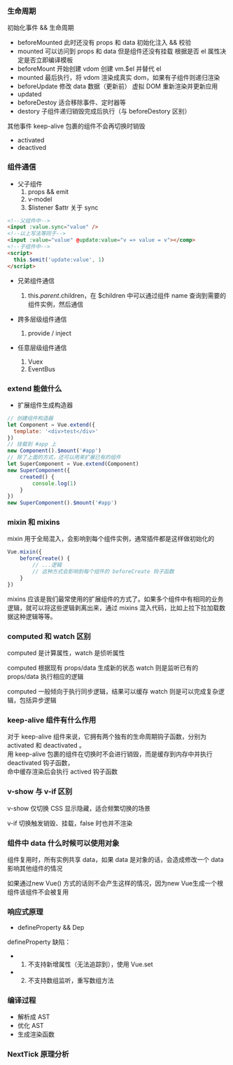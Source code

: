 
### 生命周期

初始化事件 && 生命周期  
- beforeMounted 此时还没有 props 和 data
初始化注入 && 校验  
- mounted 可以访问到 props 和 data 但是组件还没有挂载
根据是否 el 属性决定是否立即编译模板
- beforeMount 开始创建 vdom
创建 vm.$el 并替代 el
- mounted 最后执行，将 vdom 渲染成真实 dom，如果有子组件则递归渲染
- beforeUpdate 修改 data 数据（更新前）
虚拟 DOM 重新渲染并更新应用
- updated
- beforeDestoy 适合移除事件、定时器等
- destory 子组件递归销毁完成后执行（与 beforeDestory 区别）

其他事件 
keep-alive 包裹的组件不会再切换时销毁  
- activated  
- deactived  


### 组件通信

- 父子组件
  1. props && emit
  2. v-model
  3. $listener $attr
关于 sync
``` html
<!--父组件中-->
<input :value.sync="value" />
<!--以上写法等同于-->
<input :value="value" @update:value="v => value = v"></comp>
<!--子组件中-->
<script>
  this.$emit('update:value', 1)
</script>
```

- 兄弟组件通信
  1. this.$parent.$children，在 $children 中可以通过组件 name 查询到需要的组件实例，然后通信

- 跨多层级组件通信
  1. provide / inject

- 任意层级组件通信
  1. Vuex
  2. EventBus


### extend 能做什么

- 扩展组件生成构造器

``` javascript
// 创建组件构造器
let Component = Vue.extend({
  template: '<div>test</div>'
})
// 挂载到 #app 上
new Component().$mount('#app')
// 除了上面的方式，还可以用来扩展已有的组件
let SuperComponent = Vue.extend(Component)
new SuperComponent({
    created() {
        console.log(1)
    }
})
new SuperComponent().$mount('#app')
```

### mixin 和 mixins

mixin 用于全局混入，会影响到每个组件实例，通常插件都是这样做初始化的
``` javascript
Vue.mixin({
    beforeCreate() {
        // ...逻辑
        // 这种方式会影响到每个组件的 beforeCreate 钩子函数
    }
})
```

mixins 应该是我们最常使用的扩展组件的方式了。如果多个组件中有相同的业务逻辑，就可以将这些逻辑剥离出来，通过 mixins 混入代码，比如上拉下拉加载数据这种逻辑等等。


### computed 和 watch 区别

computed 是计算属性，watch 是侦听属性

computed 根据现有 props/data 生成新的状态
watch 则是监听已有的 props/data 执行相应的逻辑

computed 一般倾向于执行同步逻辑，结果可以缓存
watch 则是可以完成复杂逻辑，包括异步逻辑


### keep-alive 组件有什么作用

对于 keep-alive 组件来说，它拥有两个独有的生命周期钩子函数，分别为 activated 和 deactivated 。  
用 keep-alive 包裹的组件在切换时不会进行销毁，而是缓存到内存中并执行 deactivated 钩子函数，  
命中缓存渲染后会执行 actived 钩子函数


### v-show 与 v-if 区别

v-show 仅切换 CSS 显示隐藏，适合频繁切换的场景

v-if 切换触发销毁、挂载，false 时也并不渲染


### 组件中 data 什么时候可以使用对象

组件复用时，所有实例共享 data，如果 data 是对象的话，会造成修改一个 data 影响其他组件的情况

如果通过new Vue() 方式的话则不会产生这样的情况，因为new Vue生成一个根组件该组件不会被复用


### 响应式原理

- defineProperty && Dep

defineProperty 缺陷：  
- 1. 不支持新增属性（无法追踪到），使用 Vue.set
- 2. 不支持数组监听，重写数组方法


### 编译过程

- 解析成 AST
- 优化 AST
- 生成渲染函数


### NextTick 原理分析

